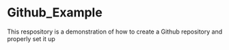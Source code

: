 # Github_Example
This respository is a demonstration of how to create a Github repository and properly set it up
